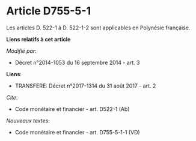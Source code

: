 # Article D755-5-1

Les articles D. 522-1 à D. 522-1-2 sont applicables en Polynésie française.

**Liens relatifs à cet article**

_Modifié par_:

  - Décret n°2014-1053 du 16 septembre 2014 - art. 3

**Liens**:

  - TRANSFERE: Décret n°2017-1314 du 31 août 2017 - art. 2

_Cite_:

  - Code monétaire et financier - art. D522-1 (Ab)

_Nouveaux textes_:

  - Code monétaire et financier - art. D755-5-1-1 (VD)
